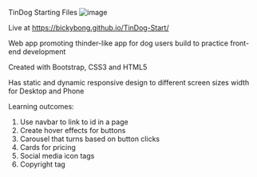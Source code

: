 TinDog Starting Files
![image](https://user-images.githubusercontent.com/79681149/193173334-a91fa1e9-28a2-4d26-aa8c-238827dd9eae.png)

Live at https://bickybong.github.io/TinDog-Start/

Web app promoting thinder-like app for dog users build to practice front-end development

Created with Bootstrap, CSS3 and HTML5

Has static and dynamic responsive design to different screen sizes width for Desktop and Phone

Learning outcomes:
1. Use navbar to link to id in a page
2. Create hover effects for buttons
3. Carousel that turns based on button clicks
4. Cards for pricing
5. Social media icon tags
6. Copyright tag

